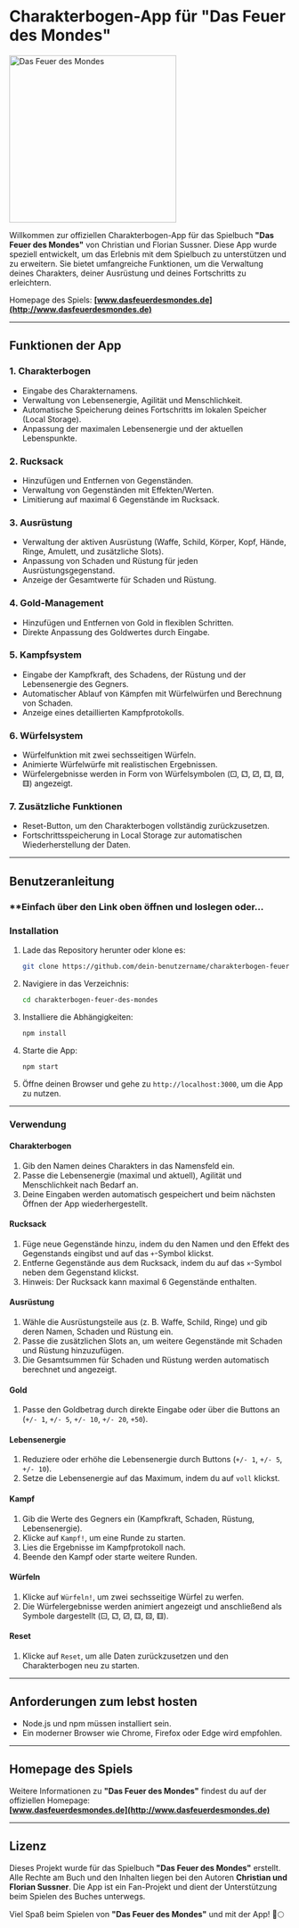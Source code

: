 # Charakterbogen-App für "Das Feuer des Mondes"

<img src="https://dasfeuerdesmondes.de/wp-content/uploads/2017/11/Cover-2.-Auflage-201x300.jpg" alt="Das Feuer des Mondes" width="300"/>

Willkommen zur offiziellen Charakterbogen-App für das Spielbuch **"Das Feuer des Mondes"** von Christian und Florian Sussner. Diese App wurde speziell entwickelt, um das Erlebnis mit dem Spielbuch zu unterstützen und zu erweitern. Sie bietet umfangreiche Funktionen, um die Verwaltung deines Charakters, deiner Ausrüstung und deines Fortschritts zu erleichtern.

Homepage des Spiels: **[www.dasfeuerdesmondes.de](http://www.dasfeuerdesmondes.de)**

---

## Funktionen der App

### 1. **Charakterbogen**
- Eingabe des Charakternamens.
- Verwaltung von Lebensenergie, Agilität und Menschlichkeit.
- Automatische Speicherung deines Fortschritts im lokalen Speicher (Local Storage).
- Anpassung der maximalen Lebensenergie und der aktuellen Lebenspunkte.

### 2. **Rucksack**
- Hinzufügen und Entfernen von Gegenständen.
- Verwaltung von Gegenständen mit Effekten/Werten.
- Limitierung auf maximal 6 Gegenstände im Rucksack.

### 3. **Ausrüstung**
- Verwaltung der aktiven Ausrüstung (Waffe, Schild, Körper, Kopf, Hände, Ringe, Amulett, und zusätzliche Slots).
- Anpassung von Schaden und Rüstung für jeden Ausrüstungsgegenstand.
- Anzeige der Gesamtwerte für Schaden und Rüstung.

### 4. **Gold-Management**
- Hinzufügen und Entfernen von Gold in flexiblen Schritten.
- Direkte Anpassung des Goldwertes durch Eingabe.

### 5. **Kampfsystem**
- Eingabe der Kampfkraft, des Schadens, der Rüstung und der Lebensenergie des Gegners.
- Automatischer Ablauf von Kämpfen mit Würfelwürfen und Berechnung von Schaden.
- Anzeige eines detaillierten Kampfprotokolls.

### 6. **Würfelsystem**
- Würfelfunktion mit zwei sechsseitigen Würfeln.
- Animierte Würfelwürfe mit realistischen Ergebnissen.
- Würfelergebnisse werden in Form von Würfelsymbolen (⚀, ⚁, ⚂, ⚃, ⚄, ⚅) angezeigt.

### 7. **Zusätzliche Funktionen**
- Reset-Button, um den Charakterbogen vollständig zurückzusetzen.
- Fortschrittsspeicherung in Local Storage zur automatischen Wiederherstellung der Daten.

---

## Benutzeranleitung

### **Einfach über den Link oben öffnen und loslegen oder...

### **Installation**
1. Lade das Repository herunter oder klone es:
   ```bash
   git clone https://github.com/dein-benutzername/charakterbogen-feuer-des-mondes.git
   ```
2. Navigiere in das Verzeichnis:
   ```bash
   cd charakterbogen-feuer-des-mondes
   ```
3. Installiere die Abhängigkeiten:
   ```bash
   npm install
   ```
4. Starte die App:
   ```bash
   npm start
   ```
5. Öffne deinen Browser und gehe zu `http://localhost:3000`, um die App zu nutzen.

---

### **Verwendung**

#### **Charakterbogen**
1. Gib den Namen deines Charakters in das Namensfeld ein.
2. Passe die Lebensenergie (maximal und aktuell), Agilität und Menschlichkeit nach Bedarf an.
3. Deine Eingaben werden automatisch gespeichert und beim nächsten Öffnen der App wiederhergestellt.

#### **Rucksack**
1. Füge neue Gegenstände hinzu, indem du den Namen und den Effekt des Gegenstands eingibst und auf das `+`-Symbol klickst.
2. Entferne Gegenstände aus dem Rucksack, indem du auf das `×`-Symbol neben dem Gegenstand klickst.
3. Hinweis: Der Rucksack kann maximal 6 Gegenstände enthalten.

#### **Ausrüstung**
1. Wähle die Ausrüstungsteile aus (z. B. Waffe, Schild, Ringe) und gib deren Namen, Schaden und Rüstung ein.
2. Passe die zusätzlichen Slots an, um weitere Gegenstände mit Schaden und Rüstung hinzuzufügen.
3. Die Gesamtsummen für Schaden und Rüstung werden automatisch berechnet und angezeigt.

#### **Gold**
1. Passe den Goldbetrag durch direkte Eingabe oder über die Buttons an (`+/- 1`, `+/- 5`, `+/- 10`, `+/- 20`, `+50`).

#### **Lebensenergie**
1. Reduziere oder erhöhe die Lebensenergie durch Buttons (`+/- 1`, `+/- 5`, `+/- 10`).
2. Setze die Lebensenergie auf das Maximum, indem du auf `voll` klickst.

#### **Kampf**
1. Gib die Werte des Gegners ein (Kampfkraft, Schaden, Rüstung, Lebensenergie).
2. Klicke auf `Kampf!`, um eine Runde zu starten.
3. Lies die Ergebnisse im Kampfprotokoll nach.
4. Beende den Kampf oder starte weitere Runden.

#### **Würfeln**
1. Klicke auf `Würfeln!`, um zwei sechsseitige Würfel zu werfen.
2. Die Würfelergebnisse werden animiert angezeigt und anschließend als Symbole dargestellt (⚀, ⚁, ⚂, ⚃, ⚄, ⚅).

#### **Reset**
1. Klicke auf `Reset`, um alle Daten zurückzusetzen und den Charakterbogen neu zu starten.

---

## Anforderungen zum lebst hosten
- Node.js und npm müssen installiert sein.
- Ein moderner Browser wie Chrome, Firefox oder Edge wird empfohlen.

---

## Homepage des Spiels
Weitere Informationen zu **"Das Feuer des Mondes"** findest du auf der offiziellen Homepage:  
**[www.dasfeuerdesmondes.de](http://www.dasfeuerdesmondes.de)**

---

## Lizenz
Dieses Projekt wurde für das Spielbuch **"Das Feuer des Mondes"** erstellt. Alle Rechte am Buch und den Inhalten liegen bei den Autoren **Christian und Florian Sussner**. Die App ist ein Fan-Projekt und dient der Unterstützung beim Spielen des Buches unterwegs.

Viel Spaß beim Spielen von **"Das Feuer des Mondes"** und mit der App! 🐉🌕
